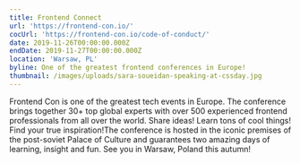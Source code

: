 ```yaml
---
title: Frontend Connect
url: 'https://frontend-con.io/'
cocUrl: 'https://frontend-con.io/code-of-conduct/'
date: 2019-11-26T00:00:00.000Z
endDate: 2019-11-27T00:00:00.000Z
location: 'Warsaw, PL'
byline: One of the greatest frontend conferences in Europe!
thumbnail: /images/uploads/sara-soueidan-speaking-at-cssday.jpg
---
```


Frontend Con is one of the greatest tech events in Europe. The conference brings together 30+ top global experts with over 500 experienced frontend professionals from all over the world. Share ideas! Learn tons of cool things! Find your true inspiration!The conference is hosted in the iconic premises of the post-soviet Palace of Culture and guarantees two amazing days of learning, insight and fun. See you in Warsaw, Poland this autumn!